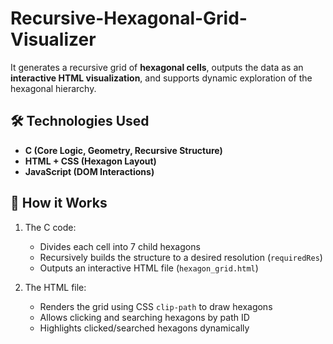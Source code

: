 # Recursive-Hexagonal-Grid-Visualizer
It generates a recursive grid of **hexagonal cells**, outputs the data as an **interactive HTML visualization**, and supports dynamic exploration of the hexagonal hierarchy.

## 🛠️ Technologies Used

- **C (Core Logic, Geometry, Recursive Structure)**
- **HTML + CSS (Hexagon Layout)**
- **JavaScript (DOM Interactions)**
  
## 📁 How it Works

1. The C code:
   - Divides each cell into 7 child hexagons
   - Recursively builds the structure to a desired resolution (`requiredRes`)
   - Outputs an interactive HTML file (`hexagon_grid.html`)

2. The HTML file:
   - Renders the grid using CSS `clip-path` to draw hexagons
   - Allows clicking and searching hexagons by path ID
   - Highlights clicked/searched hexagons dynamically

